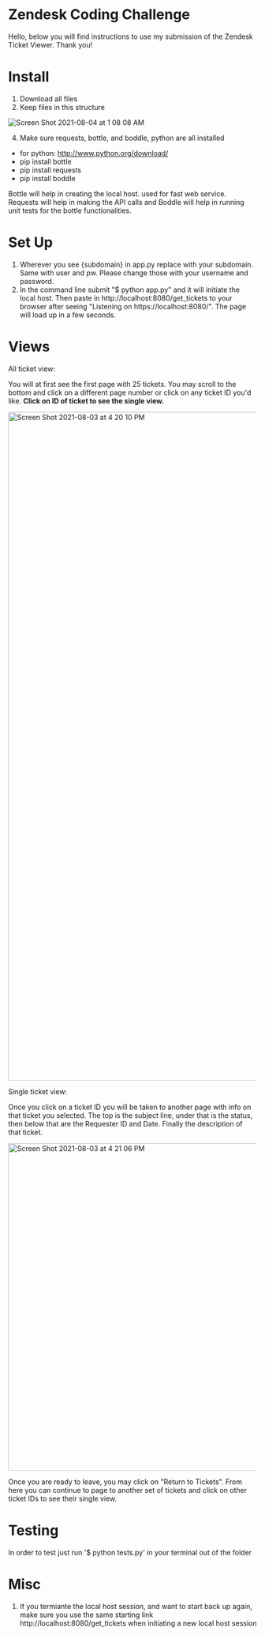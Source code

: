 # Zendesk Coding Challenge

Hello, below you will find instructions to use my submission of the Zendesk Ticket Viewer. Thank you!

# Install
 1. Download all files
 2. Keep files in this structure
 
 ![Screen Shot 2021-08-04 at 1 08 08 AM](https://user-images.githubusercontent.com/63125608/128125221-9e017f4b-e53a-49e0-a3aa-467605830eab.png)

 4. Make sure requests, bottle, and boddle, python are all installed
 - for python: http://www.python.org/download/
 - pip install bottle
 - pip install requests
 - pip install boddle

Bottle will help in creating the local host. used for fast web service. Requests will help in making the API calls and Boddle will help in running unit tests for the bottle functionalities.

# Set Up
1. Wherever you see {subdomain} in app.py replace with your subdomain. Same with user and pw. Please change those with your username and password.
2. In the command line submit "$ python app.py" and it will initiate the local host. Then paste in http://localhost:8080/get_tickets to your browser after seeing "Listening on https://localhost:8080/". The page will load up in a few seconds.

# Views
All ticket view:

You will at first see the first page with 25 tickets. You may scroll to the bottom and click on a different page number or click on any ticket ID you'd like. **Click on ID of ticket to see the single view.**

<img width="1352" alt="Screen Shot 2021-08-03 at 4 20 10 PM" src="https://user-images.githubusercontent.com/63125608/128080685-bff4b86b-464d-419e-83dc-78e6ab6072a7.png">

Single ticket view:

Once you click on a ticket ID you will be taken to another page with info on that ticket you selected. The top is the subject line, under that is the status, then below that are the Requester ID and Date. Finally the description of that ticket.

<img width="662" alt="Screen Shot 2021-08-03 at 4 21 06 PM" src="https://user-images.githubusercontent.com/63125608/128080807-44ffab5f-b986-44f9-9ddc-89c2d3b16d46.png">

Once you are ready to leave, you may click on "Return to Tickets". From here you can continue to page to another set of tickets and click on other ticket IDs to see their single view.

# Testing

In order to test just run '$ python tests.py' in your terminal out of the folder

# Misc

1. If you termiante the local host session, and want to start back up again, make sure you use the same starting link http://localhost:8080/get_tickets when initiating a new local host session
